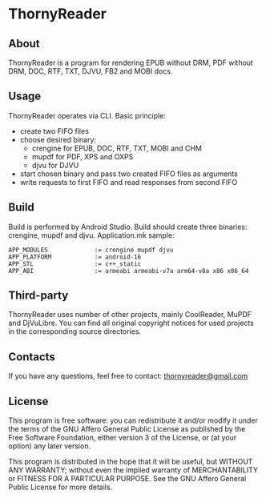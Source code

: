 # ThornyReader

## About

ThornyReader is a program for rendering EPUB without DRM,
PDF without DRM, DOC, RTF, TXT, DJVU, FB2 and MOBI docs.

## Usage

ThornyReader operates via CLI. Basic principle:
- create two FIFO files
- choose desired binary:
  - crengine for EPUB, DOC, RTF, TXT, MOBI and CHM
  - mupdf for PDF, XPS and OXPS
  - djvu for DJVU
- start chosen binary and pass two created FIFO files as arguments
- write requests to first FIFO and read responses from second FIFO

## Build

Build is performed by Android Studio. Build should create three binaries:
crengine, mupdf and djvu. Application.mk sample:
```
APP_MODULES             := crengine mupdf djvu
APP_PLATFORM            := android-16
APP_STL                 := c++_static
APP_ABI                 := armeabi armeabi-v7a arm64-v8a x86 x86_64
```

## Third-party

ThornyReader uses number of other projects, mainly CoolReader, MuPDF
and DjVuLibre. You can find all original copyright notices for used projects
in the corresponding source directories.

## Contacts

If you have any questions, feel free to contact: thornyreader@gmail.com

## License

This program is free software: you can redistribute it and/or modify
it under the terms of the GNU Affero General Public License as
published by the Free Software Foundation, either version 3 of the
License, or (at your option) any later version.

This program is distributed in the hope that it will be useful,
but WITHOUT ANY WARRANTY; without even the implied warranty of
MERCHANTABILITY or FITNESS FOR A PARTICULAR PURPOSE.  See the
GNU Affero General Public License for more details.